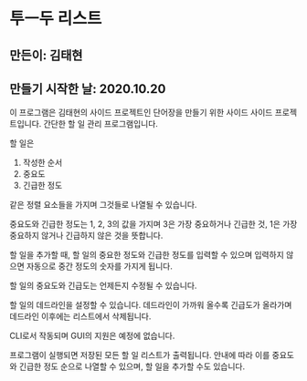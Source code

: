 #  투ㅡ두 리스트

## 만든이: 김태현
## 만들기 시작한 날: 2020.10.20

이 프로그램은 김태현의 사이드 프로젝트인 단어장을 만들기 위한 사이드 사이드 프로젝트입니다.
간단한 할 일 관리 프로그램입니다. 

할 일은 
1. 작성한 순서
2. 중요도
3. 긴급한 정도

같은 정렬 요소들을 가지며 그것들로 나열될 수 있습니다. 

중요도와 긴급한 정도는 1, 2, 3의 값을 가지며 3은 가장 중요하거나 긴급한 것, 1은 가장 중요하지 않거나 긴급하지 않은 것을 뜻합니다. 

할 일을 추가할 때, 할 일의 중요한 정도와 긴급한 정도를 입력할 수 있으며 입력하지 않으면 자동으로 중간 정도의 숫자를 가지게 됩니다. 

할 일의 중요도와 긴급도는 언제든지 수정될 수 있습니다. 

할 일의 데드라인을 설정할 수 있습니다. 데드라인이 가까워 올수록 긴급도가 올라가며 데드라인 이후에는 리스트에서 삭제됩니다.

CLI로서 작동되며 GUI의 지원은 예정에 없습니다. 

프로그램이 실행되면 저장된 모든 할 일 리스트가 출력됩니다. 안내에 따라 이를 중요도와 긴급한 정도 순으로 나열할 수 있으며, 할 일을 추가할 수도 있습니다. 
